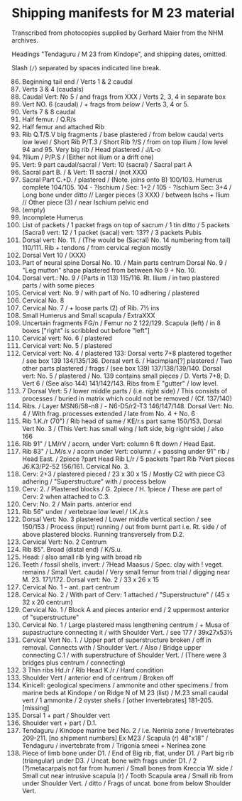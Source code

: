 # Shipping manifests for M 23 material

Transcribed from photocopies supplied by Gerhard Maier from the NHM archives.

Headings "Tendaguru / M 23 from Kindope", and shipping dates, omitted.

Slash (`/`) separated by spaces indicated line break.

86. Beginning tail end / Verts 1 & 2 caudal
87. Verts 3 & 4 (caudals)
88. Caudal Vert: No 5 / and frags from XXX / Verts 2, 3, 4 in separate box
89. Vert NO. 6 (caudal) / + frags from _below_ / Verts 3, 4 or 5.
90. Verts 7 & 8 caudal
91. Half femur. / Q.R/s
92. Half femur and attached Rib
93. Rib Q.T/S.V big fragments / base plastered / from below caudal verts low level / Short Rib P/T.3 / Short Rib ?/S / from on top ilium / low level
94 and 95. Very big rib / Head plastered / J/L-o
96. ?Ilium / P/P.S / (Either not ilium or a drift one)
97. Vert: 9 part caudal/sacral / Vert: 10 (sacral) / Sacral part A
98. Sacral part B. / & Vert: 11 sacral / (not XXX)
99. Sacral Part C.+D. / plastered / (Note. joins onto B)
100/103. Humerus complete
104/105. 104 - ?Ischium / Sec: 1+2 / 105 - ?Ischium Sec: 3+4 / Long bone under ditto // Larger pieces (3 XXX) / between Ischs + Ilium // Other piece (3) / near Ischium pelvic end
106. (empty)
107. Incomplete Humerus
108. List of packets / 1 packet frags on top of sacrum / 1 tin ditto / 5 packets (Sacral) vert: 12 / 1 packet (sacal) vert: 13?? / 3 packets Pubis
109. Dorsal vert: No. 11. / (The would be (Sacral) No. 14 numbering from tail)
110/111. Rib + tendons / from cervical region mostly
112. Dorsal Vert 10 / (XXX)
113. Part of neural spine Dorsal No. 10. / Main parts centrum Dorsal No. 9 / "Leg mutton" shape plastered from between No 9 + No. 10.
114. Dorsal vert.: No. 9 / (Parts in 113)
115/116. Rt. Ilium / in two plastered parts / with some pieces
117. Cervical vert: No. 9 / with part of No. 10 adhering / plastered
118. Cervical No. 8
119. Cervical No. 7 / + loose parts (2) of Rib. 7½ ins
120. Small Humerus and Small scapula / ExtraXXX
121. Uncertain fragments FG/n / Femur no 2
122/129. Scapula (left) / in 8 boxes ["right" is scribbled out before "left"]
130. Cervical vert: No. 6 / plastered
131. Cervical vert: No. 5 / plastered
132. Cervical vert: No. 4 / plastered
133: Dorsal verts 7+8 plastered together / see box 139
134/135/136. Dorsal vert 6. / Hacimpian[?] plastered / Two other parts plastered / frags / (see box 139)
137/138/139/140. Dorsal vert: No. 5 / plastered / No. 139 contains small pieces / D. Verts 7+8; D. Vert 6 / (See also 144)
141/142/143. Ribs from E "gutter" / low level.
144. 7 Dorsal Vert: 5 / lower middle parts / (i.e. right side) / This consists of processes / buried in matrix which could not be removed / (Cf. 137/140)
145. Ribs. / Layer MSN6/58-n8 / - N6-D5/r2-T3
146/147/148. Dorsal Vert: No. 4 / With frag. processes extended / late from No. 4 + No. 6
149. Rib 1.K./r (70") / Rib head of same / KE/r.s part same
150/153. Dorsal Vert No. 3 / (This Vert: has small wing / left side, big right side) / also 166
154. Rib 91" / LM/rV / acorn, under Vert: column 6 ft down / Head East.
155. Rib 83" / L.M/s.v / acorn under Vert: column / + passing under 91" rib / Head East. / 2piece ?part Head Rib L/r / 5 packets ?part Rib ?Vert pieces J6.K3/P2-52
156/161. Cervical No. 3.
162. Cerv: 2+3 / plastered pieced / 23 x 30 x 15 / Mostly C2 with piece C3 adhering / "Superstructure" with / process below
163. Cerv: 2. / Plastered blocks / G. 2piece / H. 1piece / These are part of Cerv: 2 when attached to C.3.
164. Cerv: No. 2 / Main parts. anterior end
165. Rib 56" under / vertebrae low level / I.K./r.s
166. Dorsal Vert: No. 3 plastered / Lower middle vertical section / see 150/153 / Process (input) running / out from burnt part i.e. Rt. side / of above plastered blocks. Running transversely from D.2.
167. Cervical Vert: No. 2 Centrum
168. Rib 85". Broad (distal end) / K/S.u.
169. Head: / also small rib lying with broad rib
170. Teeth / fossil shells, invert: / ?Head Maasus / Spec. clay with ! veget. remains / Small Vert. caudal / Very small femur from trial / digging near M. 23.
171/172. Dorsal vert: No. 2 / 33 x 26 x 15
173. Cervical No. 1 - ant. part centrum
174. Cervical No. 2 / With part of Cerv: 1 attached / "Superstructure" / (45 x 32 x 20 centrum)
175. Cervical No. 1 / Block A and pieces anterior end / 2 uppermost anterior of "superstructure"
176. Cervical No. 1 / Large plastered mass lengthening centrum / + Musa of supastructure connecting it / with Shoulder Vert. / see 177 / 39x27x53½
177. Cervical Vert No. 1. / Upper part of superstructure broken / off in removal. Connects with / Shoulder Vert. / Also / Bridge upper connecting C.1 / with superstructure of Shoulder Vert. / (There were 3 bridges plus centrum / connecting)
178. 3 Thin ribs Hd./r / Rib Head K./r / Hard condition
179. Shoulder Vert / anterior end of centrum / Broken off
180. Kinicell: geological specimens / ammonite and other specimens / from marine beds at Kindope / on Ridge N of M 23 (list) / M.23 small caudal vert / 1 ammonite / 2 oyster shells / [other invertebrates]
181-205. [missing]
206. Dorsal 1 + part / Shoulder vert
207. Shoulder vert + part / D.1.
208. Tendaguru / Kindope marine bed No. 2 / i.e. Nerinia zone / Invertebrates
209-211. [no shipment numbers] Ex M23 / Scapula (r) 48"x18" / Tendaguru / invertebrate from / Trigonia smeei + Nerinea zone
212. Piece of limb bone under D1. / End of Big rib, flat, under D1. / Part big rib (triangular) under D3. / Uncat. bone with frags under D1. / 2 (?)metacarpals not far from humeri / Small bones from Kreccia W. side / Small cut near intrusive scapula (r) / Tooth Scapula area / Small rib from under Shoulder Vert. / ditto / Frags of uncat. bone from below Shoulder Vert.
